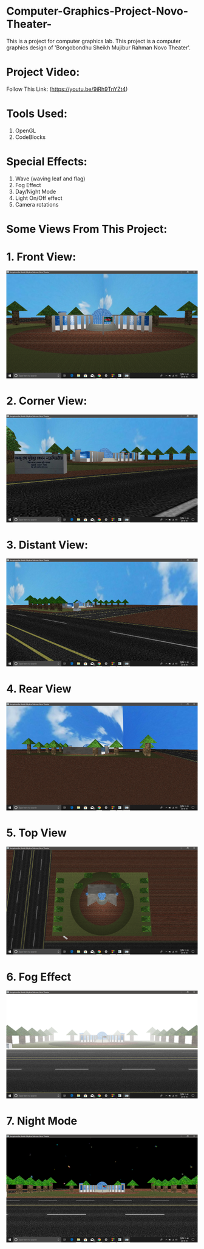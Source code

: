 # Computer-Graphics-Project-Novo-Theater-
This is a project for computer graphics lab. This project is a computer graphics design of 'Bongobondhu Sheikh Mujibur Rahman Novo Theater'.
# Project Video:
Follow This Link: (https://youtu.be/9iRh9TnYZt4)

# Tools Used:
1) OpenGL
2) CodeBlocks

# Special Effects:
1) Wave (waving leaf and flag)
2) Fog Effect
3) Day/Night Mode
4) Light On/Off effect
5) Camera rotations

# Some Views From This Project:
# 1. Front View:
![](https://github.com/mukitul/Computer-Graphics-Project-Novo-Theater-/blob/master/1.%20front_view.png)
# 2. Corner View:
![](https://github.com/mukitul/Computer-Graphics-Project-Novo-Theater-/blob/master/2.%20corner_view.png)
# 3. Distant View:
![](https://github.com/mukitul/Computer-Graphics-Project-Novo-Theater-/blob/master/3.%20distance_view.png)
# 4. Rear View
![](https://github.com/mukitul/Computer-Graphics-Project-Novo-Theater-/blob/master/4.%20rear_view.png)
# 5. Top View
![](https://github.com/mukitul/Computer-Graphics-Project-Novo-Theater-/blob/master/5.%20top_view.png)
# 6. Fog Effect
![](https://github.com/mukitul/Computer-Graphics-Project-Novo-Theater-/blob/master/6.%20fog_effect.png)
# 7. Night Mode
![](https://github.com/mukitul/Computer-Graphics-Project-Novo-Theater-/blob/master/7.%20night_mode.png)
        
      
